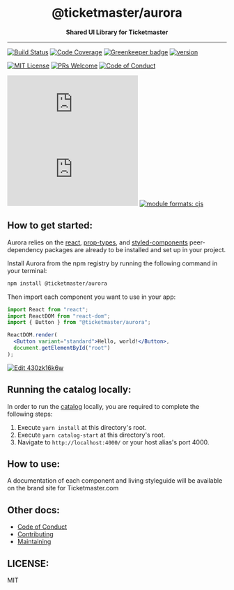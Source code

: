 <div align="center">
<h1>@ticketmaster/aurora</h1>
<strong>Shared UI Library for Ticketmaster</strong>
</div>

<hr />

[![Build Status][build-badge]][build]
[![Code Coverage][coverage-badge]][coverage]
[![Greenkeeper badge][greenkeeper-badge]](https://greenkeeper.io/)
[![version][version-badge]][package]

[![MIT License][license-badge]][license]
[![PRs Welcome][prs-badge]][prs]
[![Code of Conduct][coc-badge]][coc]

[![size][size-badge]][unpkg-dist]
[![gzip size][gzip-badge]][unpkg-dist]
[![module formats: cjs][module-formats-badge]][unpkg-dist]

## How to get started:

Aurora relies on the [react](https://www.npmjs.com/package/react),
[prop-types](https://www.npmjs.com/package/prop-types),
and [styled-components](https://www.npmjs.com/package/styled-components)
peer-dependency packages are already to be installed and set up in your project.

Install Aurora from the npm registry by running the following command in your terminal:

```bash
npm install @ticketmaster/aurora
```

Then import each component you want to use in your app:

```jsx
import React from "react";
import ReactDOM from "react-dom";
import { Button } from "@ticketmaster/aurora";

ReactDOM.render(
  <Button variant="standard">Hello, world!</Button>,
  document.getElementById("root")
);
```

[![Edit 430zk16k6w](https://codesandbox.io/static/img/play-codesandbox.svg)](https://codesandbox.io/s/430zk16k6w?autoresize=1&hidenavigation=1)

## Running the catalog locally:

In order to run the [catalog](https://code.ticketmaster.com/aurora/) locally, you are required to complete the following steps:

1.  Execute `yarn install` at this directory's root.
2.  Execute `yarn catalog-start` at this directory's root.
3.  Navigate to `http://localhost:4000/` or your host alias's port 4000.

## How to use:

A documentation of each component and living styleguide will be available on the brand site for Ticketmaster.com

## Other docs:

- [Code of Conduct][coc]
- [Contributing][contributing]
- [Maintaining][maintaining]

## LICENSE:

MIT

[build-badge]: https://img.shields.io/travis/Ticketmaster/aurora.svg
[build]: https://travis-ci.org/Ticketmaster/aurora
[coverage-badge]: https://img.shields.io/codecov/c/github/ticketmaster/aurora.svg
[coverage]: https://codecov.io/github/ticketmaster/aurora
[greenkeeper-badge]: https://badges.greenkeeper.io/ticketmaster/aurora.svg
[version-badge]: https://img.shields.io/npm/v/@ticketmaster/aurora.svg
[package]: https://www.npmjs.com/package/@ticketmaster/aurora
[license-badge]: https://img.shields.io/npm/l/@ticketmaster/aurora.svg
[license]: https://github.com/ticketmaster/aurora/blob/master/LICENSE
[prs-badge]: https://img.shields.io/badge/PRs-welcome-brightgreen.svg
[prs]: http://makeapullrequest.com
[coc-badge]: https://img.shields.io/badge/code%20of-conduct-ff69b4.svg
[coc]: https://github.com/ticketmaster/aurora/blob/master/other/CODE_OF_CONDUCT.md
[contributing]: https://github.com/ticketmaster/aurora/blob/master/CONTRIBUTING.md
[maintaining]: https://github.com/ticketmaster/aurora/blob/master/other/MAINTAINING.md
[gzip-badge]: http://img.badgesize.io/https://unpkg.com/@ticketmaster/aurora/dist/index.umd.min.js?compression=gzip&label=gzip%20size
[size-badge]: http://img.badgesize.io/https://unpkg.com/@ticketmaster/aurora/dist/index.umd.min.js?label=size
[unpkg-dist]: https://unpkg.com/@ticketmaster/aurora/dist/
[module-formats-badge]: https://img.shields.io/badge/module%20formats-umd%2C%20cjs%2C%20es-green.svg
